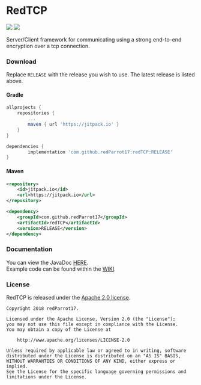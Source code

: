 # RedTCP

[![](https://jitpack.io/v/redParrot17/redTCP.svg)](https://jitpack.io/#redParrot17/redTCP)
[![](https://img.shields.io/badge/License-Apache%202.0-lightgrey.svg)](https://github.com/redParrot17/LICENSE)

Server/Client framework for communicating using a strong end-to-end encryption over a tcp connection.

### Download
Replace `RELEASE` with the release you wish to use. The latest release is listed above.
#### Gradle
```gradle
allprojects {
    repositories {
        ...
        maven { url 'https://jitpack.io' }
    }
}
```
```gradle
dependencies {
        implementation 'com.github.redParrot17:redTCP:RELEASE'
}
```

#### Maven
```xml
<repository>
    <id>jitpack.io</id>
    <url>https://jitpack.io</url>
</repository>
```
```xml
<dependency>
    <groupId>com.github.redParrot17</groupId>
    <artifactId>redTCP</artifactId>
    <version>RELEASE</version>
</dependency>
```

### Documentation
You can view the JavaDoc [HERE](https://redparrot17.github.io/redTCP/).  
Example code can be found within the [WIKI](https://github.com/redParrot17/redTCP/wiki).

### License

RedTCP is released under the [Apache 2.0 license](LICENSE).

```
Copyright 2018 redParrot17.

Licensed under the Apache License, Version 2.0 (the "License");
you may not use this file except in compliance with the License.
You may obtain a copy of the License at

    http://www.apache.org/licenses/LICENSE-2.0

Unless required by applicable law or agreed to in writing, software
distributed under the License is distributed on an "AS IS" BASIS,
WITHOUT WARRANTIES OR CONDITIONS OF ANY KIND, either express or implied.
See the License for the specific language governing permissions and
limitations under the License.
```
